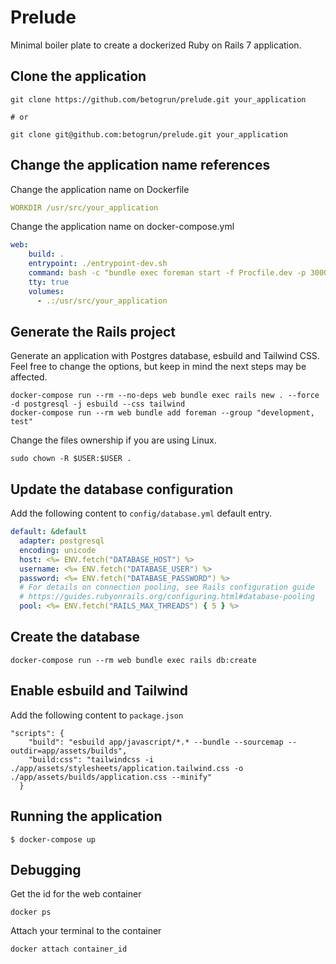 # Prelude

Minimal boiler plate to create a dockerized Ruby on Rails 7 application.

## Clone the application
```
git clone https://github.com/betogrun/prelude.git your_application

# or

git clone git@github.com:betogrun/prelude.git your_application
```

## Change the application name references

Change the application name on Dockerfile

```yml
WORKDIR /usr/src/your_application
```

Change the application name on docker-compose.yml

```yml
web:
    build: .
    entrypoint: ./entrypoint-dev.sh
    command: bash -c "bundle exec foreman start -f Procfile.dev -p 3000"
    tty: true
    volumes:
      - .:/usr/src/your_application

```

## Generate the Rails project

Generate an application with Postgres database, esbuild and Tailwind CSS.
Feel free to change the options, but keep in mind the next steps may be affected.

```
docker-compose run --rm --no-deps web bundle exec rails new . --force -d postgresql -j esbuild --css tailwind 
docker-compose run --rm web bundle add foreman --group "development, test"
```

Change the files ownership if you are using Linux.
```
sudo chown -R $USER:$USER .
```

## Update the database configuration

Add the following content to `config/database.yml` default entry.

```yml
default: &default
  adapter: postgresql
  encoding: unicode
  host: <%= ENV.fetch("DATABASE_HOST") %>
  username: <%= ENV.fetch("DATABASE_USER") %>
  password: <%= ENV.fetch("DATABASE_PASSWORD") %>
  # For details on connection pooling, see Rails configuration guide
  # https://guides.rubyonrails.org/configuring.html#database-pooling
  pool: <%= ENV.fetch("RAILS_MAX_THREADS") { 5 } %>
```

## Create the database
```
docker-compose run --rm web bundle exec rails db:create
```

## Enable esbuild and Tailwind

Add the following content to `package.json`

```
"scripts": {
    "build": "esbuild app/javascript/*.* --bundle --sourcemap --outdir=app/assets/builds",
    "build:css": "tailwindcss -i ./app/assets/stylesheets/application.tailwind.css -o ./app/assets/builds/application.css --minify"
  }
```

## Running the application
```
$ docker-compose up
```

## Debugging

Get the id for the web container

```
docker ps
```

Attach your terminal to the container

```
docker attach container_id
```

